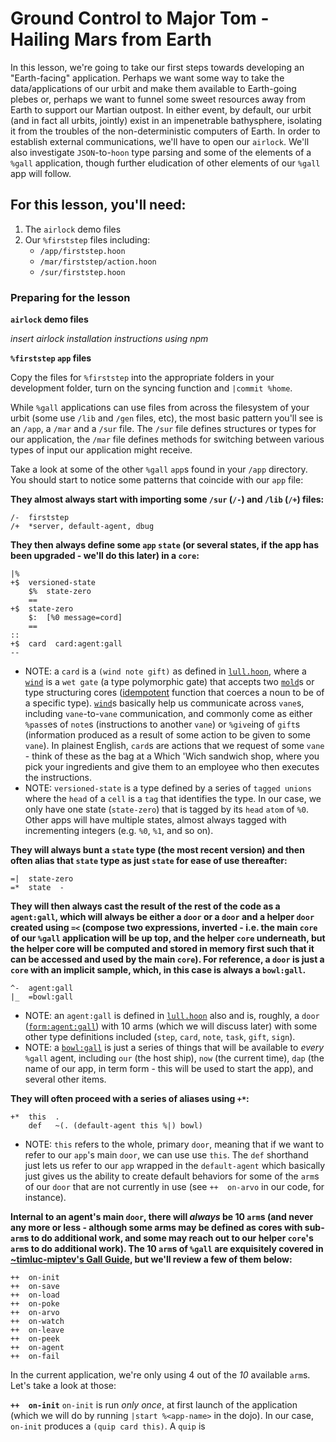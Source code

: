 # Ground Control to Major Tom - Hailing Mars from Earth

In this lesson, we're going to take our first steps towards developing an "Earth-facing" application.  Perhaps we want some way to take the data/applications of our urbit and make them available to Earth-going plebes or, perhaps we want to funnel some sweet resources away from Earth to support our Martian outpost.  In either event, by default, our urbit (and in fact all urbits, jointly) exist in an impenetrable bathysphere, isolating it from the troubles of the non-deterministic computers of Earth.  In order to establish external communications, we'll have to open our `airlock`.  We'll also investigate `JSON`-to-`hoon` type parsing and some of the elements of a `%gall` application, though further eludication of other elements of our `%gall` app will follow.

## For this lesson, you'll need:
1. The `airlock` demo files
2. Our `%firststep` files including:
    * `/app/firststep.hoon`
    * `/mar/firststep/action.hoon`
    * `/sur/firststep.hoon`
    
### Preparing for the lesson

**`airlock` demo files**

_insert airlock installation instructions using npm_

**`%firststep` `app` files**

Copy the files for `%firststep` into the appropriate folders in your development folder, turn on the syncing function and `|commit %home`.

While `%gall` applications can use files from across the filesystem of your urbit (some use `/lib` and `/gen` files, etc), the most basic pattern you'll see is an `/app`, a `/mar` and a `/sur` file.  The `/sur` file defines structures or types for our application, the `/mar` file defines methods for switching between various types of input our application might receive.

Take a look  at some of the other `%gall` `app`s found in your `/app` directory.  You should start to notice some patterns that coincide with our `app` file:

**They almost always start with importing some `/sur` (`/-`) and `/lib` (`/+`) files:**
```
/-  firststep
/+  *server, default-agent, dbug
```

**They then always define some `app` `state` (or several states, if the app has been upgraded - we'll do this later) in a `core`:**
```
|%
+$  versioned-state
    $%  state-zero
    ==
+$  state-zero
    $:  [%0 message=cord]
    ==
::
+$  card  card:agent:gall
--
```
   * NOTE: a `card` is a `(wind note gift)` as defined in [`lull.hoon`](https://github.com/urbit/urbit/blob/0f069a08e83dd0bcb2eea2e91ed611f0074ecbf8/pkg/arvo/sys/lull.hoon#L1660), where a [`wind`](https://urbit.org/docs/tutorials/hoon/hoon-school/behn/) is a `wet gate` (a type polymorphic gate) that accepts two [`mold`](https://urbit.org/docs/tutorials/hoon/hoon-school/molds/)s or type structuring cores ([idempotent](https://en.wikipedia.org/wiki/Idempotence) function that coerces a noun to be of a specific type).  [`wind`](https://github.com/urbit/urbit/blob/0f069a08e83dd0bcb2eea2e91ed611f0074ecbf8/pkg/arvo/sys/arvo.hoon#L122)s basically help us communicate across `vane`s, including `vane`-to-`vane` communication, and commonly come as either `%pass`es of `note`s (instructions to another `vane`) or `%give`ing of `gift`s (information produced as a result of some action to be given to some `vane`).  In plainest English, `card`s are actions that we request of some `vane` - think of these as the bag at a Which 'Wich sandwich shop, where you pick your ingredients and give them to an employee who then executes the instructions.
   * NOTE: `versioned-state` is a type defined by a series of `tagged unions` where the `head` of a `cell` is a `tag` that identifies the type.  In our case, we only have one state (`state-zero`) that is tagged by its `head` `atom` of `%0`.  Other apps will have multiple states, almost always tagged with incrementing integers (e.g. `%0`, `%1`, and so on).
   
**They will always bunt a `state` type (the most recent version) and then often alias that `state` type as just `state` for ease of use thereafter:**
```
=|  state-zero
=*  state  -
```

**They will then always cast the result of the rest of the code as a `agent:gall`, which will always be either a `door` or a `door` and a helper `door` created using `=<` (compose two expressions, inverted - i.e. the main `core` of our `%gall` application will be up top, and the helper `core` underneath, but the helper core will be computed and stored in memory first such that it can be accessed and used by the main `core`).  For reference, a `door` is just a `core` with an implicit sample, which, in this case is always a `bowl:gall`.**
```
^-  agent:gall
|_  =bowl:gall
```
   * NOTE: an `agent:gall` is defined in [`lull.hoon`](https://github.com/urbit/urbit/blob/0f069a08e83dd0bcb2eea2e91ed611f0074ecbf8/pkg/arvo/sys/lull.hoon#L1656) also and is, roughly, a `door` ([`form:agent:gall`](https://github.com/urbit/urbit/blob/0f069a08e83dd0bcb2eea2e91ed611f0074ecbf8/pkg/arvo/sys/lull.hoon#L1684)) with 10 arms (which we will discuss later) with some other type definitions included (`step`, `card`, `note`, `task`, `gift`, `sign`).
   * NOTE: a [`bowl:gall`](https://github.com/urbit/urbit/blob/0f069a08e83dd0bcb2eea2e91ed611f0074ecbf8/pkg/arvo/sys/lull.hoon#L1623) is just a series of things that will be available to _every_ `%gall` agent, including `our` (the host ship), `now` (the current time), `dap` (the name of our app, in term form - this will be used to start the app), and several other items.
   
**They will often proceed with a series of aliases using `+*`:**
```
+*  this  .
    def   ~(. (default-agent this %|) bowl)
 ```
   * NOTE: `this` refers to the whole, primary `door`, meaning that if we want to refer to our `app`'s main `door`, we can use use `this`.  The `def` shorthand just lets us refer to our `app` wrapped in the `default-agent` which basically just gives us the ability to create default behaviors for some of the `arm`s of our `door` that are not currently in use (see `++  on-arvo` in our code, for instance).

**Internal to an agent's main `door`, there will _always_ be **10 `arm`s** (and never any more or less - although some arms may be defined as cores with sub-`arm`s to do additional work, and some may reach out to our helper `core`'s `arm`s to do additional work).  The 10 `arm`s of `%gall` are exquisitely covered in [~timluc-miptev's Gall Guide](https://github.com/timlucmiptev/gall-guide/blob/master/arms.md), but we'll review a few of them below:**
```
++  on-init
++  on-save
++  on-load
++  on-poke
++  on-arvo
++  on-watch
++  on-leave
++  on-peek
++  on-agent
++  on-fail
```

In the current application, we're only using 4 out of the _10_ available `arm`s.  Let's take a look at those:

**`++  on-init`**
`on-init` is run _only once_, at first launch of the application (which we will do by running `|start %<app-name>` in the dojo).  In our case, `on-init` produces a `(quip card this)`.  A `quip` is 
